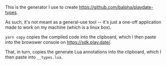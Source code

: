 This is the generator I use to create https://github.com/balpha/playdate-types.

As such, it's not meant as a general-use tool -- it's just a one-off application
made to work on my machine (which is a linux box).

`yarn copy` copies the compiled code into the clipboard, which I then paste into
the browswer console on https://sdk.play.date/.

That, in turn, copies the generate Lua annotations into the clipboard, which I
then paste into `__types.lua`.
